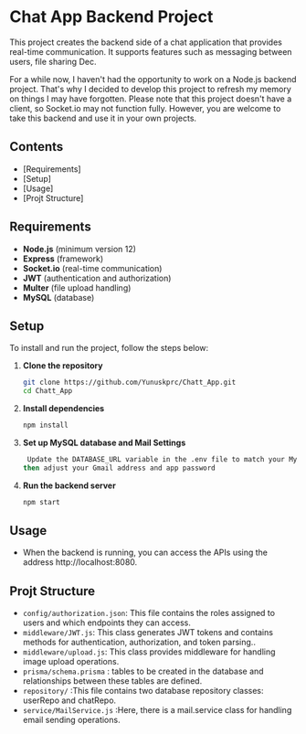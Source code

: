# Chat App Backend Project
This project creates the backend side of a chat application that provides real-time communication. It supports features such as messaging between users, file sharing Dec.

For a while now, I haven't had the opportunity to work on a Node.js backend project. That's why I decided to develop this project to refresh my memory on things I may have forgotten. 
Please note that this project doesn't have a client, so Socket.io may not function fully. 
However, you are welcome to take this backend and use it in your own projects.
## Contents

- [Requirements]
- [Setup]
- [Usage]
- [Projt Structure]
  

## Requirements

- **Node.js** (minimum version 12)
- **Express** (framework)
- **Socket.io** (real-time communication)
- **JWT** (authentication and authorization)
- **Multer** (file upload handling)
- **MySQL** (database)

## Setup

To install and run the project, follow the steps below:

1. **Clone the repository**
    ```bash
    git clone https://github.com/Yunuskprc/Chatt_App.git
    cd Chatt_App
    ```

2. **Install dependencies**
    ```bash
    npm install
    ```

3. **Set up MySQL database and Mail Settings**
   ``` bash
    Update the DATABASE_URL variable in the .env file to match your MySQL database configuration,
   then adjust your Gmail address and app password
   ```

4. **Run the backend server**
    ```bash
    npm start
    ```


## Usage

- When the backend is running, you can access the APIs using the address http://localhost:8080.
  

## Projt Structure

- `config/authorization.json`: This file contains the roles assigned to users and which endpoints they can access.
- `middleware/JWT.js`: This class generates JWT tokens and contains methods for authentication, authorization, and token parsing..
- `middleware/upload.js`: This class provides middleware for handling image upload operations.
- `prisma/schema.prisma` : tables to be created in the database and relationships between these tables are defined.
- `repository/` :This file contains two database repository classes: userRepo and chatRepo.
- `service/MailService.js` :Here, there is a mail.service class for handling email sending operations.










